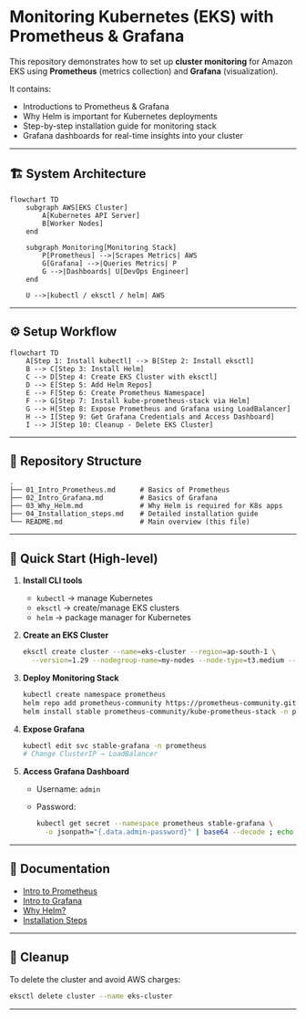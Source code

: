 

# Monitoring Kubernetes (EKS) with Prometheus & Grafana

This repository demonstrates how to set up **cluster monitoring** for Amazon EKS using **Prometheus** (metrics collection) and **Grafana** (visualization).

It contains:

* Introductions to Prometheus & Grafana
* Why Helm is important for Kubernetes deployments
* Step-by-step installation guide for monitoring stack
* Grafana dashboards for real-time insights into your cluster

---

## 🏗️ System Architecture

```mermaid
flowchart TD
    subgraph AWS[EKS Cluster]
        A[Kubernetes API Server]
        B[Worker Nodes]
    end

    subgraph Monitoring[Monitoring Stack]
        P[Prometheus] -->|Scrapes Metrics| AWS
        G[Grafana] -->|Queries Metrics| P
        G -->|Dashboards| U[DevOps Engineer]
    end

    U -->|kubectl / eksctl / helm| AWS
```

---

## ⚙️ Setup Workflow

```mermaid
flowchart TD
    A[Step 1: Install kubectl] --> B[Step 2: Install eksctl]
    B --> C[Step 3: Install Helm]
    C --> D[Step 4: Create EKS Cluster with eksctl]
    D --> E[Step 5: Add Helm Repos]
    E --> F[Step 6: Create Prometheus Namespace]
    F --> G[Step 7: Install kube-prometheus-stack via Helm]
    G --> H[Step 8: Expose Prometheus and Grafana using LoadBalancer]
    H --> I[Step 9: Get Grafana Credentials and Access Dashboard]
    I --> J[Step 10: Cleanup - Delete EKS Cluster]
```

---

## 📂 Repository Structure

```
.
├── 01_Intro_Prometheus.md      # Basics of Prometheus
├── 02_Intro_Grafana.md         # Basics of Grafana
├── 03_Why_Helm.md              # Why Helm is required for K8s apps
├── 04_Installation_steps.md    # Detailed installation guide
└── README.md                   # Main overview (this file)
```

---

## 🚀 Quick Start (High-level)

1. **Install CLI tools**

   * `kubectl` → manage Kubernetes
   * `eksctl` → create/manage EKS clusters
   * `helm` → package manager for Kubernetes

2. **Create an EKS Cluster**

   ```bash
   eksctl create cluster --name=eks-cluster --region=ap-south-1 \
     --version=1.29 --nodegroup-name=my-nodes --node-type=t3.medium --nodes=2
   ```

3. **Deploy Monitoring Stack**

   ```bash
   kubectl create namespace prometheus
   helm repo add prometheus-community https://prometheus-community.github.io/helm-charts
   helm install stable prometheus-community/kube-prometheus-stack -n prometheus
   ```

4. **Expose Grafana**

   ```bash
   kubectl edit svc stable-grafana -n prometheus
   # Change ClusterIP → LoadBalancer
   ```

5. **Access Grafana Dashboard**

   * Username: `admin`
   * Password:

     ```bash
     kubectl get secret --namespace prometheus stable-grafana \
       -o jsonpath="{.data.admin-password}" | base64 --decode ; echo
     ```

---

## 📖 Documentation

* [Intro to Prometheus](01_Intro_Prometheus.md)
* [Intro to Grafana](02_Intro_Grafana.md)
* [Why Helm?](03_Why_Helm.md)
* [Installation Steps](04_Installation_steps.md)

---

## 🧹 Cleanup

To delete the cluster and avoid AWS charges:

```bash
eksctl delete cluster --name eks-cluster
```

---
